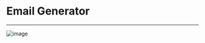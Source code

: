 # Email Generator 
---
![image](https://github.com/Janith-Sandamal/stunning-fishstick/assets/78975250/5d2d6e50-50c8-4312-9fab-3e955d953711)
